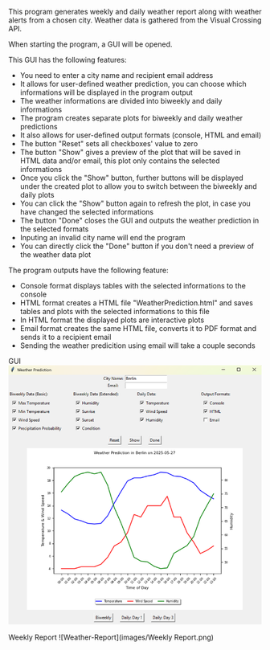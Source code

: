 This program generates weekly and daily weather report along with weather alerts from a chosen city.
Weather data is gathered from the Visual Crossing API.

When starting the program, a GUI will be opened.

This GUI has the following features:
- You need to enter a city name and recipient email address
- It allows for user-defined weather prediction, you can choose which informations will be displayed in the program output
- The weather informations are divided into biweekly and daily informations
- The program creates separate plots for biweekly and daily weather predictions
- It also allows for user-defined output formats (console, HTML and email)
- The button "Reset" sets all checkboxes' value to zero
- The button "Show" gives a preview of the plot that will be saved in HTML data and/or email, this plot only contains the selected informations
- Once you click the "Show" button, further buttons will be displayed under the created plot to allow you to switch between the biweekly and daily plots
- You can click the "Show" button again to refresh the plot, in case you have changed the selected informations
- The button "Done" closes the GUI and outputs the weather prediction in the selected formats
- Inputing an invalid city name will end the program
- You can directly click the "Done" button if you don't need a preview of the weather data plot

The program outputs have the following feature:
- Console format displays tables with the selected informations to the console
- HTML format creates a HTML file "WeatherPrediction.html" and saves tables and plots with the selected informations to this file 
- In HTML format the displayed plots are interactive plots
- Email format creates the same HTML file, converts it to PDF format and sends it to a recipient email
- Sending the weather predicition using email will take a couple seconds


GUI
![Weather-Report](images/GUI.png)

Weekly Report
![Weather-Report](images/Weekly Report.png)
